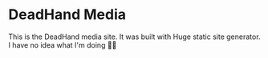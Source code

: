 # DeadHand Media

This is the DeadHand media site. It was built with Huge static site generator. I have no idea what I'm doing 🤷‍♂️